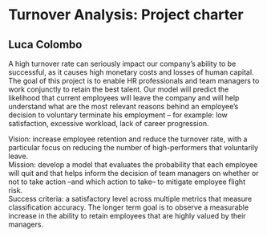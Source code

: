 Turnover Analysis: Project charter
==============================
  
Luca Colombo
------------------------------

A high turnover rate can seriously impact our company’s ability to be successful, as it causes
high monetary costs and losses of human capital. The goal of this project is to enable HR
professionals and team managers to work conjunctly to retain the best talent. Our model will
predict the likelihood that current employees will leave the company and will help understand
what are the most relevant reasons behind an employee’s decision to voluntary terminate his
employment – for example: low satisfaction, excessive workload, lack of career progression.   

Vision: increase employee retention and reduce the turnover rate, with a particular focus on
reducing the number of high-performers that voluntarily leave.    
Mission: develop a model that evaluates the probability that each employee will quit and that
helps inform the decision of team managers on whether or not to take action –and which action
to take– to mitigate employee flight risk.    
Success criteria: a satisfactory level across multiple metrics that measure classification
accuracy. The longer term goal is to observe a measurable increase in the ability to retain
employees that are highly valued by their managers.
